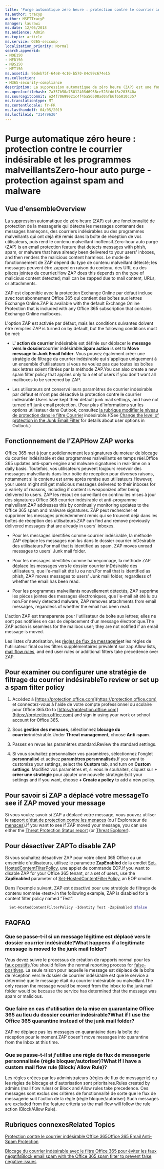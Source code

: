 ```yaml
---
title: 'Purge automatique zéro heure : protection contre le courrier indésirable et les programmes malveillants'
ms.author: tracyp
author: MSFTTracyP
manager: laurawi
ms.date: 12/05/2018
ms.audience: Admin
ms.topic: article
ms.service: O365-seccomp
localization_priority: Normal
search.appverid:
- MOE150
- MED150
- MBS150
- MET150
ms.assetid: 96deb75f-64e8-4c10-b570-84c99c674e15
ms.collection:
- M365-security-compliance
description: La suppression automatique de zéro heure (ZAP) est une fonctionnalité de protection de la messagerie qui détecte les messages contenant du courrier indésirable ou des programmes malveillants qui ont déjà été remis dans la boîte de réception de vos utilisateurs, puis rend le contenu malveillant inoffensif. Le mode de fonctionnement de ZAP dépend du type de contenu malveillant détecté.
ms.openlocfilehash: 7a357b50a75012408d6958ce528fddf8c203540a
ms.sourcegitcommit: e24f70699021c4f4ba56508ad0afb6f65010c357
ms.translationtype: MT
ms.contentlocale: fr-FR
ms.lasthandoff: 04/05/2019
ms.locfileid: "31479630"
---
```

# <a name="zero-hour-auto-purge---protection-against-spam-and-malware"></a><span data-ttu-id="a897a-104">Purge automatique zéro heure : protection contre le courrier indésirable et les programmes malveillants</span><span class="sxs-lookup"><span data-stu-id="a897a-104">Zero-hour auto purge - protection against spam and malware</span></span>

## <a name="overview"></a><span data-ttu-id="a897a-105">Vue d'ensemble</span><span class="sxs-lookup"><span data-stu-id="a897a-105">Overview</span></span>

<span data-ttu-id="a897a-106">La suppression automatique de zéro heure (ZAP) est une fonctionnalité de protection de la messagerie qui détecte les messages contenant des messages hameçons, des courriers indésirables ou des programmes malveillants qui ont déjà été remis dans la boîte de réception de vos utilisateurs, puis rend le contenu malveillant inoffensif.</span><span class="sxs-lookup"><span data-stu-id="a897a-106">Zero-hour auto purge (ZAP) is an email protection feature that detects messages with phish, spam, or malware that have already been delivered to your users' inboxes, and then renders the malicious content harmless.</span></span> <span data-ttu-id="a897a-107">Le mode de fonctionnement de ZAP dépend du type de contenu malveillant détecté; les messages peuvent être zapped en raison du contenu, des URL ou des pièces jointes du courrier.</span><span class="sxs-lookup"><span data-stu-id="a897a-107">How ZAP does this depends on the type of malicious content detected; mail can be zapped due to mail content, URLs, or attachments.</span></span>
  
<span data-ttu-id="a897a-108">ZAP est disponible avec la protection Exchange Online par défaut incluse avec tout abonnement Office 365 qui contient des boîtes aux lettres Exchange Online.</span><span class="sxs-lookup"><span data-stu-id="a897a-108">ZAP is available with the default Exchange Online Protection that is included with any Office 365 subscription that contains Exchange Online mailboxes.</span></span>

<span data-ttu-id="a897a-109">L'option ZAP est activée par défaut, mais les conditions suivantes doivent être remplies:</span><span class="sxs-lookup"><span data-stu-id="a897a-109">ZAP is turned on by default, but the following conditions must be met:</span></span>
  
- <span data-ttu-id="a897a-110">L' **action de courrier** indésirable est définie sur déplacer le **message vers le dossier**courrier indésirable.</span><span class="sxs-lookup"><span data-stu-id="a897a-110">**Spam action** is set to **Move message to Junk Email folder**.</span></span> <span data-ttu-id="a897a-111">Vous pouvez également créer une stratégie de filtrage du courrier indésirable qui s'applique uniquement à un ensemble d'utilisateurs si vous ne voulez pas que toutes les boîtes aux lettres soient filtrées par la méthode ZAP.</span><span class="sxs-lookup"><span data-stu-id="a897a-111">You can also create a new spam filter policy that applies only to a set of users if you don't want all mailboxes to be screened by ZAP.</span></span>

- <span data-ttu-id="a897a-112">Les utilisateurs ont conservé leurs paramètres de courrier indésirable par défaut et n'ont pas désactivé la protection contre le courrier indésirable.</span><span class="sxs-lookup"><span data-stu-id="a897a-112">Users have kept their default junk mail settings, and have not turned off junk email protection.</span></span> <span data-ttu-id="a897a-113">(Pour plus d'informations sur les options utilisateur dans Outlook, consultez [la rubrique modifier le niveau de protection dans le filtre Courrier](https://support.office.com/article/change-the-level-of-protection-in-the-junk-email-filter-e89c12d8-9d61-4320-8c57-d982c8d52f6b) indésirable.)</span><span class="sxs-lookup"><span data-stu-id="a897a-113">(See [Change the level of protection in the Junk Email Filter](https://support.office.com/article/change-the-level-of-protection-in-the-junk-email-filter-e89c12d8-9d61-4320-8c57-d982c8d52f6b) for details about user options in Outlook.)</span></span> 
  
## <a name="how-zap-works"></a><span data-ttu-id="a897a-114">Fonctionnement de l'ZAP</span><span class="sxs-lookup"><span data-stu-id="a897a-114">How ZAP works</span></span>

<span data-ttu-id="a897a-115">Office 365 met à jour quotidiennement les signatures du moteur de blocage du courrier indésirable et des programmes malveillants en temps réel.</span><span class="sxs-lookup"><span data-stu-id="a897a-115">Office 365 updates anti-spam engine and malware signatures in real-time on a daily basis.</span></span> <span data-ttu-id="a897a-116">Toutefois, vos utilisateurs peuvent toujours recevoir des messages malveillants dans leur boîte de réception pour diverses raisons, notamment si le contenu est arme après remise aux utilisateurs.</span><span class="sxs-lookup"><span data-stu-id="a897a-116">However, your users might still get malicious messages delivered to their inboxes for a variety of reasons, including if content is weaponized after being delivered to users.</span></span> <span data-ttu-id="a897a-117">ZAP les résout en surveillant en continu les mises à jour des signatures Office 365 courrier indésirable et anti-programme malveillant.</span><span class="sxs-lookup"><span data-stu-id="a897a-117">ZAP addresses this by continually monitoring updates to the Office 365 spam and malware signatures.</span></span> <span data-ttu-id="a897a-118">ZAP peut rechercher et supprimer les messages précédemment remis qui se trouvent déjà dans les boîtes de réception des utilisateurs.</span><span class="sxs-lookup"><span data-stu-id="a897a-118">ZAP can find and remove previously delivered messages that are already in users' inboxes.</span></span>

- <span data-ttu-id="a897a-119">Pour les messages identifiés comme courrier indésirable, la méthode ZAP déplace les messages non lus dans le dossier courrier inDésirable des utilisateurs.</span><span class="sxs-lookup"><span data-stu-id="a897a-119">For mail that is identified as spam, ZAP moves unread messages to users' Junk mail folder.</span></span>

- <span data-ttu-id="a897a-120">Pour les messages identifiés comme hameçonnage, la méthode ZAP déplace les messages vers le dossier courrier inDésirable des utilisateurs, que l'e-mail ait été lu ou non.</span><span class="sxs-lookup"><span data-stu-id="a897a-120">For mail that is identified as phish, ZAP moves messages to users' Junk mail folder, regardless of whether the email has been read.</span></span>

- <span data-ttu-id="a897a-121">Pour les programmes malveillants nouvellement détectés, ZAP supprime les pièces jointes des messages électroniques, que l'e-mail ait été lu ou non.</span><span class="sxs-lookup"><span data-stu-id="a897a-121">For newly detected malware, ZAP removes attachments from email messages, regardless of whether the email has been read.</span></span>
  
<span data-ttu-id="a897a-122">L'action ZAP est transparente pour l'utilisateur de boîte aux lettres; elles ne sont pas notifiées en cas de déplacement d'un message électronique.</span><span class="sxs-lookup"><span data-stu-id="a897a-122">The ZAP action is seamless for the mailbox user; they are not notified if an email message is moved.</span></span>
  
<span data-ttu-id="a897a-123">Les listes d'autorisation, les [règles de flux de messagerie](https://go.microsoft.com/fwlink/p/?LinkId=722755)et les règles de l'utilisateur final ou les filtres supplémentaires prévalent sur zap.</span><span class="sxs-lookup"><span data-stu-id="a897a-123">Allow lists, [mail flow rules](https://go.microsoft.com/fwlink/p/?LinkId=722755), and end user rules or additional filters take precedence over ZAP.</span></span>
  
## <a name="to-review-or-set-up-a-spam-filter-policy"></a><span data-ttu-id="a897a-124">Pour examiner ou configurer une stratégie de filtrage du courrier indésirable</span><span class="sxs-lookup"><span data-stu-id="a897a-124">To review or set up a spam filter policy</span></span>
  
1. <span data-ttu-id="a897a-125">Accédez à [https://protection.office.com](https://protection.office.com) et connectez-vous à l'aide de votre compte professionnel ou scolaire pour Office 365.</span><span class="sxs-lookup"><span data-stu-id="a897a-125">Go to [https://protection.office.com](https://protection.office.com) and sign in using your work or school account for Office 365.</span></span>

2. <span data-ttu-id="a897a-126">Sous **gestion des menaces**, sélectionnez **blocage du courrier**indésirable.</span><span class="sxs-lookup"><span data-stu-id="a897a-126">Under **Threat management**, choose **Anti-spam**.</span></span>

3. <span data-ttu-id="a897a-127">Passez en revue les paramètres standard.</span><span class="sxs-lookup"><span data-stu-id="a897a-127">Review the standard settings.</span></span>

4. <span data-ttu-id="a897a-128">Si vous souhaitez personnaliser vos paramètres, sélectionnez l'onglet **personnalisé** et activez **paramètres personnalisés**.</span><span class="sxs-lookup"><span data-stu-id="a897a-128">If you want to customize your settings, select the **Custom** tab, and turn on **Custom settings**.</span></span> <span data-ttu-id="a897a-129">Modifiez vos paramètres et, si vous le souhaitez, cliquez sur **+ créer une stratégie** pour ajouter une nouvelle stratégie.</span><span class="sxs-lookup"><span data-stu-id="a897a-129">Edit your settings and if you want, choose **+ Create a policy** to add a new policy.</span></span>

## <a name="to-see-if-zap-moved-your-message"></a><span data-ttu-id="a897a-130">Pour savoir si ZAP a déplacé votre message</span><span class="sxs-lookup"><span data-stu-id="a897a-130">To see if ZAP moved your message</span></span>

<span data-ttu-id="a897a-131">Si vous voulez savoir si ZAP a déplacé votre message, vous pouvez utiliser le [rapport d'état de protection contre les menaces](view-email-security-reports.md#threat-protection-status-report) (ou l'Explorateur de [menaces](use-explorer-in-security-and-compliance.md)).</span><span class="sxs-lookup"><span data-stu-id="a897a-131">If you want to see if ZAP moved your message, you can use either the [Threat Protection Status report](view-email-security-reports.md#threat-protection-status-report) (or [Threat Explorer](use-explorer-in-security-and-compliance.md)).</span></span>

## <a name="to-disable-zap"></a><span data-ttu-id="a897a-132">Pour désactiver ZAP</span><span class="sxs-lookup"><span data-stu-id="a897a-132">To disable ZAP</span></span>
  
<span data-ttu-id="a897a-133">Si vous souhaitez désactiver ZAP pour votre client 365 Office ou un ensemble d'utilisateurs, utilisez le paramètre **ZapEnabled** de la cmdlet [Set-HostedContentFilterPolicy](https://go.microsoft.com/fwlink/p/?LinkId=722758), une applet de commande EOP.</span><span class="sxs-lookup"><span data-stu-id="a897a-133">If you want to disable ZAP for your Office 365 tenant, or a set of users, use the **ZapEnabled** parameter of [Set-HostedContentFilterPolicy](https://go.microsoft.com/fwlink/p/?LinkId=722758), an EOP cmdlet.</span></span>

<span data-ttu-id="a897a-134">Dans l'exemple suivant, ZAP est désactivé pour une stratégie de filtrage de contenu nommée «test».</span><span class="sxs-lookup"><span data-stu-id="a897a-134">In the following example, ZAP is disabled for a content filter policy named "Test".</span></span>

```Powershell
  Set-HostedContentFilterPolicy -Identity Test -ZapEnabled $false
```

## <a name="faq"></a><span data-ttu-id="a897a-135">FAQ</span><span class="sxs-lookup"><span data-stu-id="a897a-135">FAQ</span></span>

### <a name="what-happens-if-a-legitimate-message-is-moved-to-the-junk-mail-folder"></a><span data-ttu-id="a897a-136">Que se passe-t-il si un message légitime est déplacé vers le dossier courrier indésirable?</span><span class="sxs-lookup"><span data-stu-id="a897a-136">What happens if a legitimate message is moved to the junk mail folder?</span></span>
  
<span data-ttu-id="a897a-137">Vous devez suivre le processus de création de rapports normal pour les [faux positifs](prevent-email-from-being-marked-as-spam.md).</span><span class="sxs-lookup"><span data-stu-id="a897a-137">You should follow the normal reporting process for [false-positives](prevent-email-from-being-marked-as-spam.md).</span></span> <span data-ttu-id="a897a-138">La seule raison pour laquelle le message est déplacé de la boîte de réception vers le dossier de courrier indésirable est que le service a déterminé que le message était du courrier indésirable ou malveillant.</span><span class="sxs-lookup"><span data-stu-id="a897a-138">The only reason the message would be moved from the inbox to the junk mail folder would be because the service has determined that the message was spam or malicious.</span></span>
  
### <a name="what-if-i-use-the-office-365-quarantine-instead-of-the-junk-mail-folder"></a><span data-ttu-id="a897a-139">Que faire en cas d'utilisation de la mise en quarantaine Office 365 au lieu du dossier courrier indésirable?</span><span class="sxs-lookup"><span data-stu-id="a897a-139">What if I use the Office 365 quarantine instead of the junk mail folder?</span></span>
  
<span data-ttu-id="a897a-140">ZAP ne déplace pas les messages en quarantaine dans la boîte de réception pour le moment.</span><span class="sxs-lookup"><span data-stu-id="a897a-140">ZAP doesn't move messages into quarantine from the Inbox at this time.</span></span>
  
### <a name="what-if-i-have-a-custom-mail-flow-rule-block-allow-rule"></a><span data-ttu-id="a897a-141">Que se passe-t-il si j'utilise une règle de flux de messagerie personnalisée (règle bloquer/autoriser)?</span><span class="sxs-lookup"><span data-stu-id="a897a-141">What If I have a custom mail flow rule (Block/ Allow Rule)?</span></span>
  
<span data-ttu-id="a897a-142">Les règles créées par les administrateurs (règles de flux de messagerie) ou les règles de blocage et d'autorisation sont prioritaires.</span><span class="sxs-lookup"><span data-stu-id="a897a-142">Rules created by admins (mail flow rules) or Block and Allow rules take precedence.</span></span> <span data-ttu-id="a897a-143">Ces messages sont exclus des critères de fonctionnalité de sorte que le flux de messagerie suit l'action de la règle (règle bloquer/autoriser).</span><span class="sxs-lookup"><span data-stu-id="a897a-143">Such messages are excluded from the feature criteria so the mail flow will follow the rule action (Block/Allow Rule).</span></span>
  
## <a name="related-topics"></a><span data-ttu-id="a897a-144">Rubriques connexes</span><span class="sxs-lookup"><span data-stu-id="a897a-144">Related Topics</span></span>

[<span data-ttu-id="a897a-145">Protection contre le courrier indésirable Office 365</span><span class="sxs-lookup"><span data-stu-id="a897a-145">Office 365 Email Anti-Spam Protection</span></span>](anti-spam-protection.md)
  
[<span data-ttu-id="a897a-146">Blocage du courrier indésirable avec le filtre Office 365 pour éviter les faux négatifs</span><span class="sxs-lookup"><span data-stu-id="a897a-146">Block email spam with the Office 365 spam filter to prevent false negative issues</span></span>](reduce-spam-email.md)